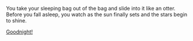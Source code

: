 You take your sleeping bag out of the bag and slide into it like an otter.
Before you fall asleep, you watch as the sun finally sets and the stars begin to shine.

[Goodnight!](./the-end.md)
